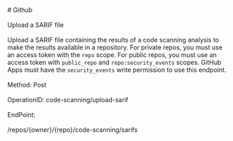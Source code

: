 <br>#     Github</br>
<br>Upload a SARIF file</br>
<br>Upload a SARIF file containing the results of a code scanning analysis to make the results available in a repository.
For private repos, you must use an access token with the `repo` scope. For public repos, you must use an access token with `public_repo` and `repo:security_events` scopes. GitHub Apps must have the `security_events` write permission to use this endpoint.</br>
<br>Method: Post</br>
<br>OperationID: code-scanning/upload-sarif</br>
<br>EndPoint:</br>
<br>/repos/{owner}/{repo}/code-scanning/sarifs</br>
